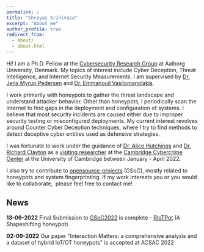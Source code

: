 ```yaml
---
permalink: /
title: "Shreyas Srinivasa"
excerpt: "About me"
author_profile: true
redirect_from: 
  - about/
  - about.html
---
```




Hi! I am a Ph.D. Fellow at the [Cybersecurity Research Group](https://www.cyber.aau.dk/research/) at Aalborg University, Denmark. My topics of interest include Cyber Deception, Threat Intelligence, and Internet Security Measurements. I am supervised by [Dr. Jens Myrup Pedersen](https://vbn.aau.dk/en/persons/107697) and [Dr. Emmanouil Vasilomanolakis](https://mvasiloma.com/).

I work primarily with honeypots to gather the threat landscape and understand attacker behavior. Other than honeypots, I periodically scan the Internet to find gaps in the deployment and configuration of systems. I believe that most security incidents are caused either due to improper security testing or misconfigured deployments. My current interest revolves around Counter Cyber Deception techniques, where I try to find methods to detect deceptive cyber entities used as defensive strategies. 

I was fortunate to work under the guidance of [Dr. Alice Hutchings](https://www.cl.cam.ac.uk/~ah793/) and [Dr. Richard Clayton](https://www.cl.cam.ac.uk/~rnc1/) as a [visiting researcher](https://www.cst.cam.ac.uk/people/ss2896) at the [Cambridge Cybercrime Center](https://www.cambridgecybercrime.uk/) at the University of Cambridge between January - April 2022. 

I also try to contribute to [opensource-projects](https://sastry17.github.io/opensource/) (GSoC), mostly related to honeypots and system fingerprinting. If my work interests you or you would like to collaborate,  please feel free to contact me! 

## News

**13-09-2022** Final Submission to [GSoC2022](https://summerofcode.withgoogle.com/programs/2022/projects/Fy1BiON5) is complete - [RIoTPot](https://ricyaben.github.io/blog/projects/gsoc_2022_riotpot/) (A Shapeshifting honeypot) 

**02-09-2022** Our paper "Interaction Matters: a comprehensive analysis and a dataset of hybrid IoT/OT honeypots" is accepted at ACSAC 2022

